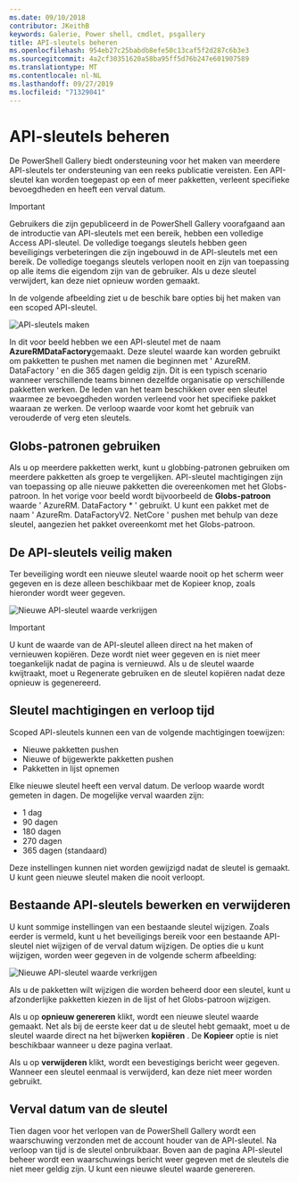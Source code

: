 ```yaml
---
ms.date: 09/10/2018
contributor: JKeithB
keywords: Galerie, Power shell, cmdlet, psgallery
title: API-sleutels beheren
ms.openlocfilehash: 954eb27c25babdb8efe50c13caf5f2d287c6b3e3
ms.sourcegitcommit: 4a2cf30351620a58ba95ff5d76b247e601907589
ms.translationtype: MT
ms.contentlocale: nl-NL
ms.lasthandoff: 09/27/2019
ms.locfileid: "71329041"
---
```

# <a name="managing-api-keys"></a>API-sleutels beheren

De PowerShell Gallery biedt ondersteuning voor het maken van meerdere API-sleutels ter ondersteuning van een reeks publicatie vereisten. Een API-sleutel kan worden toegepast op een of meer pakketten, verleent specifieke bevoegdheden en heeft een verval datum.

> [!IMPORTANT]
> Gebruikers die zijn gepubliceerd in de PowerShell Gallery voorafgaand aan de introductie van API-sleutels met een bereik, hebben een volledige Access API-sleutel. De volledige toegangs sleutels hebben geen beveiligings verbeteringen die zijn ingebouwd in de API-sleutels met een bereik. De volledige toegangs sleutels verlopen nooit en zijn van toepassing op alle items die eigendom zijn van de gebruiker. Als u deze sleutel verwijdert, kan deze niet opnieuw worden gemaakt.

In de volgende afbeelding ziet u de beschik bare opties bij het maken van een scoped API-sleutel.

![API-sleutels maken](../../Images/PSGallery_KeyScoped.png)

In dit voor beeld hebben we een API-sleutel met de naam **AzureRMDataFactory**gemaakt. Deze sleutel waarde kan worden gebruikt om pakketten te pushen met namen die beginnen met ' AzureRM. DataFactory ' en die 365 dagen geldig zijn. Dit is een typisch scenario wanneer verschillende teams binnen dezelfde organisatie op verschillende pakketten werken. De leden van het team beschikken over een sleutel waarmee ze bevoegdheden worden verleend voor het specifieke pakket waaraan ze werken.
De verloop waarde voor komt het gebruik van verouderde of verg eten sleutels.

## <a name="using-glob-patterns"></a>Globs-patronen gebruiken

Als u op meerdere pakketten werkt, kunt u globbing-patronen gebruiken om meerdere pakketten als groep te vergelijken. API-sleutel machtigingen zijn van toepassing op alle nieuwe pakketten die overeenkomen met het Globs-patroon. In het vorige voor beeld wordt bijvoorbeeld de **Globs-patroon** waarde ' AzureRM. DataFactory * ' gebruikt. U kunt een pakket met de naam ' AzureRm. DataFactoryV2. NetCore ' pushen met behulp van deze sleutel, aangezien het pakket overeenkomt met het Globs-patroon.

## <a name="create-api-keys-securely"></a>De API-sleutels veilig maken

Ter beveiliging wordt een nieuwe sleutel waarde nooit op het scherm weer gegeven en is deze alleen beschikbaar met de Kopieer knop, zoals hieronder wordt weer gegeven.

![Nieuwe API-sleutel waarde verkrijgen](../../Images/PSGallery_CopyCreatedKey.png)

> [!IMPORTANT]
> U kunt de waarde van de API-sleutel alleen direct na het maken of vernieuwen kopiëren. Deze wordt niet weer gegeven en is niet meer toegankelijk nadat de pagina is vernieuwd. Als u de sleutel waarde kwijtraakt, moet u Regenerate gebruiken en de sleutel kopiëren nadat deze opnieuw is gegenereerd.

## <a name="key-permissions-and-expiration"></a>Sleutel machtigingen en verloop tijd

Scoped API-sleutels kunnen een van de volgende machtigingen toewijzen:

- Nieuwe pakketten pushen
- Nieuwe of bijgewerkte pakketten pushen
- Pakketten in lijst opnemen

Elke nieuwe sleutel heeft een verval datum. De verloop waarde wordt gemeten in dagen. De mogelijke verval waarden zijn:

- 1 dag
- 90 dagen
- 180 dagen
- 270 dagen
- 365 dagen (standaard)

Deze instellingen kunnen niet worden gewijzigd nadat de sleutel is gemaakt. U kunt geen nieuwe sleutel maken die nooit verloopt.

## <a name="editing-and-deleting-existing-api-keys"></a>Bestaande API-sleutels bewerken en verwijderen

U kunt sommige instellingen van een bestaande sleutel wijzigen. Zoals eerder is vermeld, kunt u het beveiligings bereik voor een bestaande API-sleutel niet wijzigen of de verval datum wijzigen. De opties die u kunt wijzigen, worden weer gegeven in de volgende scherm afbeelding:

![Nieuwe API-sleutel waarde verkrijgen](../../Images/PSGallery_EditAPIKey.png)

Als u de pakketten wilt wijzigen die worden beheerd door een sleutel, kunt u afzonderlijke pakketten kiezen in de lijst of het Globs-patroon wijzigen.

Als u op **opnieuw genereren** klikt, wordt een nieuwe sleutel waarde gemaakt. Net als bij de eerste keer dat u de sleutel hebt gemaakt, moet u de sleutel waarde direct na het bijwerken **kopiëren** . De **Kopieer** optie is niet beschikbaar wanneer u deze pagina verlaat.

Als u op **verwijderen** klikt, wordt een bevestigings bericht weer gegeven. Wanneer een sleutel eenmaal is verwijderd, kan deze niet meer worden gebruikt.

## <a name="key-expiration"></a>Verval datum van de sleutel

Tien dagen voor het verlopen van de PowerShell Gallery wordt een waarschuwing verzonden met de account houder van de API-sleutel. Na verloop van tijd is de sleutel onbruikbaar. Boven aan de pagina API-sleutel beheer wordt een waarschuwings bericht weer gegeven met de sleutels die niet meer geldig zijn. U kunt een nieuwe sleutel waarde genereren.
